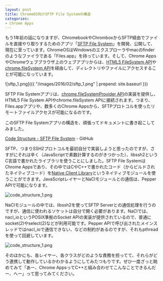 ```yaml
---
layout: post
title: ChromeOS向けSFTP File Systemの構造
categories:
- Chrome Apps
---
```

もう1年前の話になりますが、ChromebookやChromboxからSFTP経由でファイルを直接やり取りするためのアプリ「[SFTP File System](https://chrome.google.com/webstore/detail/sftp-file-system/gbheifiifcfekkamhepkeogobihicgmn)」を開発、公開して、現在に至っています。ChromeOSはWindowsのエクスプローラやmacのfinderのようなファイラである「Files.app」を持っています。そして、Chrome AppsやChromeウェブブラウザ上のウェブアプリからは、[HTML5 FileSystem API](http://www.html5rocks.com/ja/tutorials/file/filesystem/)や[chrome.fileSystem API](https://developer.chrome.com/apps/fileSystem)を経由して、ディレクトリやファイルにアクセスすることが可能になっています。

![sftp_1.png]({{ "/images/2016/02/sftp_1.png" | prepend: site.baseurl }})

SFTP File Systemアプリは、[chrome.fileSystemProvider API](https://developer.chrome.com/apps/fileSystemProvider)の実装を提供し、HTML5 File System APIやchrome.fileSystem APIに接続されます。つまり、Files.appアプリや、数多くのChrome Appsから、SFTPプロトコルを使ったリモートファイルアクセスが可能になるのです。

このSFTP File Systemアプリの構造を、頑張ってドキュメントに書き起こしてみました。

[Code Structure - SFTP File System](https://github.com/yoichiro/chromeos-filesystem-sftp/blob/master/docs/code_structure.md) - GitHub

SFTP、つまりSSH2プロトコルを最初自分で実装しようと思ったのですが、さすがにそれは辛く（JavaScriptで素数計算するのがきつかった）、libssh2というC言語で書かれたライブラリを使うことにしました。SFTP File SystemはChrome Appsであり、その中ではCやC++で書かれたコード（からビルドされたネイティブコード）を[Native Client Library](https://developer.chrome.com/native-client)というネイティブモジュールを使うことができます。JavaScriptレイヤーとNaClモジュールとの通信は、Pepper APIで可能になります。

![code_structure_1.png](https://raw.githubusercontent.com/yoichiro/chromeos-filesystem-sftp/master/docs/code_structure_1.png)

NaClモジュールの中では、libssh2を使ってSFTP Serverとの通信処理を行うのですが、通信に使われるソケットは自分で開く必要があります。NaClでは、nacl_ioというPOSIX準拠のSocket APIの実装が提供されているので、普通にsocket(2)やselect(2)などが利用可能です。Pepper APIで呼び出されたメインスレッドではnacl_ioで通信できない、などの制約があるのですが、それもpthreadを使って回避しています。

![code_structure_1.png](https://raw.githubusercontent.com/yoichiro/chromeos-filesystem-sftp/master/docs/code_structure_2.png)

そのほかにも、各レイヤー、各クラスがどのような責務を担ってて、それらがどう連携して動作しているかわかるようにしてみたつもりです。ぜひ一度ざっと眺めてみて「あー、Chrome AppsってC++と組み合わせてこんなことできるんだー、へー」って思ってみてください。
